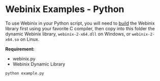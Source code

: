 
# Webinix Examples - Python

To use Webinix in your Python script, you will need to [build](https://github.com/alifcommunity/webinix/tree/main/build) the Webinix library first using your favorite C compiler, then copy into this folder the dynamic Webinix library, `webinix-2-x64.dll` on Windows, or `webinix-2-x64.so` on Linux.

**Requirement:**

 - webinix.py
 - Webinix Dynamic Library

```sh
python example.py
```
